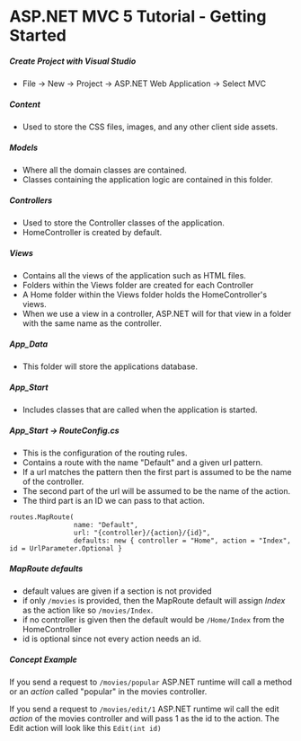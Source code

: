 # ASP.NET MVC 5 Tutorial - Getting Started
##### Create Project with Visual Studio
+ File -> New -> Project -> ASP.NET Web Application -> Select MVC
##### Content
+ Used to store the CSS files, images, and any other client side assets.
##### Models
+ Where all the domain classes are contained.
+ Classes containing the application logic are contained in this folder.
##### Controllers
+ Used to store the Controller classes of the application.
+ HomeController is created by default.
##### Views
+ Contains all the views of the application such as HTML files.
+ Folders within the Views folder are created for each Controller
+ A Home folder within the Views folder holds the HomeController's views.
+ When we use a view in a controller, ASP.NET will for that view in a folder with the same name as the controller.
##### App_Data
+ This folder will store the applications database.
##### App_Start
+ Includes classes that are called when the application is started.
##### App_Start -> RouteConfig.cs
+ This is the configuration of the routing rules.
+ Contains a route with the name "Default" and a given url pattern.
+ If a url matches the pattern then the first part is assumed to be the name of the controller.
+ The second part of the url will be assumed to be the name of the action.
+ The third part is an ID we can pass to that action.
```
routes.MapRoute(
                name: "Default",
                url: "{controller}/{action}/{id}",
                defaults: new { controller = "Home", action = "Index", id = UrlParameter.Optional }
```
##### MapRoute defaults
+ default values are given if a section is not provided
+ if only `/movies` is provided, then the MapRoute default will assign *Index* as the action like so `/movies/Index`.
+ if no controller is given then the default would be `/Home/Index` from the HomeController
+ id is optional since not every action needs an id.
##### Concept Example
If you send a request to `/movies/popular` ASP.NET runtime will call a method or an *action* called "popular" in the movies controller.

If you send a request to `/movies/edit/1` ASP.NET runtime wil call the edit *action* of the movies controller and will pass 1 as the id to the action. The Edit action will look like this `Edit(int id)`
